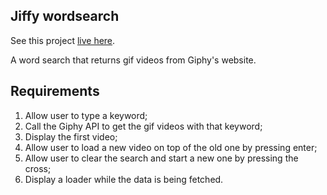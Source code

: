 
## Jiffy wordsearch

See this project [live here]().

A word search that returns gif videos from Giphy's website.

## Requirements

1. Allow user to type a keyword;
2. Call the Giphy API to get the gif videos with that keyword;
2. Display the first video;
3. Allow user to load a new video on top of the old one by pressing enter;
4. Allow user to clear the search and start a new one by pressing the cross;
5. Display a loader while the data is being fetched.

